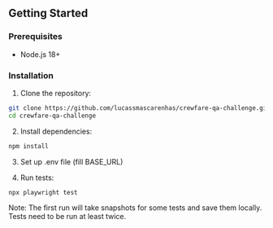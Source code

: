 ## Getting Started

### Prerequisites

- Node.js 18+

### Installation

1. Clone the repository:

```bash
git clone https://github.com/lucassmascarenhas/crewfare-qa-challenge.git
cd crewfare-qa-challenge
```

2. Install dependencies:

```bash
npm install
```

3. Set up .env file (fill BASE_URL)

4. Run tests:

```bash
npx playwright test
```

Note: The first run will take snapshots for some tests and save them locally. Tests need to be run at least twice.

